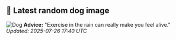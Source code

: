 ## 🐶 Latest random dog image
![Dog](https://images.dog.ceo/breeds/puggle/IMG_153357.jpg)
**Advice:** "Exercise in the rain can really make you feel alive."
*Updated: 2025-07-26 17:40 UTC*
